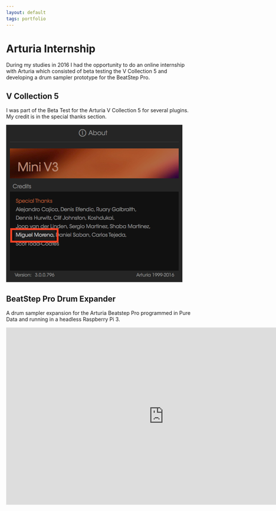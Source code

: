 ```yaml
---
layout: default
tags: portfolio
---
```

# Arturia Internship

During my studies in 2016 I had the opportunity to do an online internship with Arturia which consisted of beta testing the V Collection 5 and developing a drum sampler prototype for the BeatStep Pro.
<!--more-->

## V Collection 5

I was part of the Beta Test for the Arturia V Collection 5 for several plugins. My credit is in the special thanks section.

![Credit](/assets/images/2019-08-05-arturia-credit.png)

## BeatStep Pro Drum Expander

A drum sampler expansion for the Arturia Beatstep Pro programmed in Pure Data and running in a headless Raspberry Pi 3.

<p><div class="video-container"><iframe width="853" height="480" src="https://www.youtube.com/embed/99LynWQqk5w" frameborder="0" allowfullscreen></iframe></div></p>
